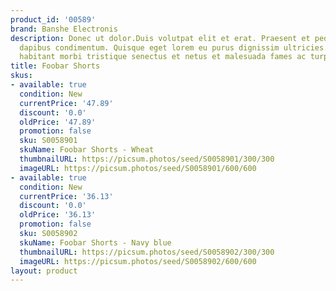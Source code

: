 ```yaml
---
product_id: '00589'
brand: Banshe Electronis
description: Donec ut dolor.Duis volutpat elit et erat. Praesent et pede vel ante
  dapibus condimentum. Quisque eget lorem eu purus dignissim ultricies. Pellentesque
  habitant morbi tristique senectus et netus et malesuada fames ac turpis egestas.
title: Foobar Shorts
skus:
- available: true
  condition: New
  currentPrice: '47.89'
  discount: '0.0'
  oldPrice: '47.89'
  promotion: false
  sku: S0058901
  skuName: Foobar Shorts - Wheat
  thumbnailURL: https://picsum.photos/seed/S0058901/300/300
  imageURL: https://picsum.photos/seed/S0058901/600/600
- available: true
  condition: New
  currentPrice: '36.13'
  discount: '0.0'
  oldPrice: '36.13'
  promotion: false
  sku: S0058902
  skuName: Foobar Shorts - Navy blue
  thumbnailURL: https://picsum.photos/seed/S0058902/300/300
  imageURL: https://picsum.photos/seed/S0058902/600/600
layout: product
---
```

